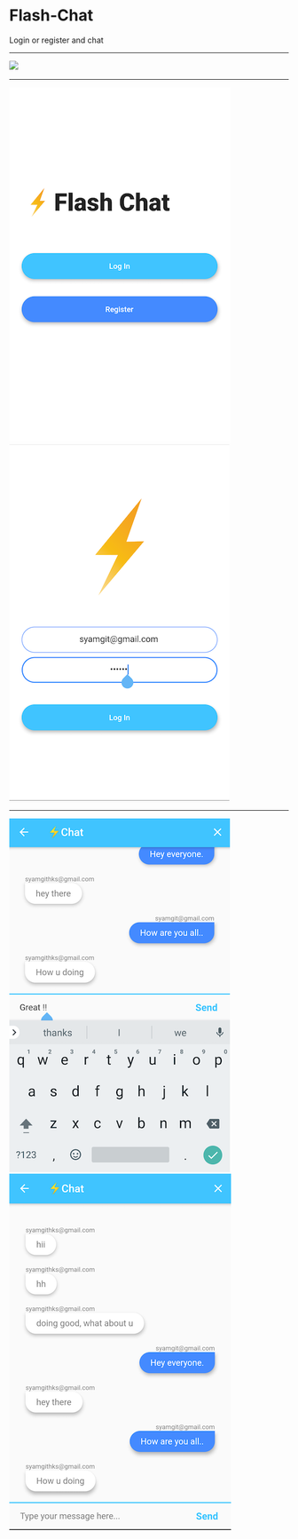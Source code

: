 # Flash-Chat
 
 Login or register and chat <br>


****
![](screenshots/ssgif.gif)
****
![](screenshots/ss1.png)
![](screenshots/ss2.png)
***
![](screenshots/ss3.png)
![](screenshots/ss4.png)
